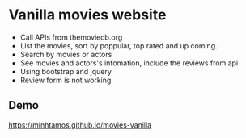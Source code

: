 # Vanilla movies website
* Call APIs from themoviedb.org
* List the movies, sort by poppular, top rated and up coming.
* Search by movies or actors
* See movies and actors's infomation, include the reviews from api
* Using bootstrap and jquery
* Review form is not working
## Demo
https://minhtamos.github.io/movies-vanilla